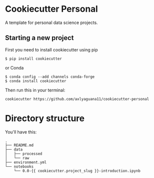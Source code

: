 # Cookiecutter Personal

A template for personal data science projects.

## Starting a new project
First you need to install cookiecutter using pip

```
$ pip install cookiecutter
```

or Conda

```
$ conda config --add channels conda-forge
$ conda install cookiecutter
```

Then run this in your terminal:

```
cookiecutter https://github.com/axlyaguana11/cookiecutter-personal
```

# Directory structure
You'll have this:

```
.
├── README.md
├── data
│   ├── processed
│   └── raw
├── environment.yml
└── notebooks
    └── 0.0-{{ cookiecutter.project_slug }}-introduction.ipynb
```